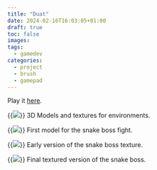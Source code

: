 ```yaml
---
title: "Duat"
date: 2024-02-16T16:03:05+01:00
draft: true
toc: false
images:
tags:
  - gamedev
categories:
  - project
  - brush
  - gamepad
---
```


Play it [here](https://coldember.itch.io/duat).

{{<image src="/drpg/Godot_v4.2-stable_win64_7MuScrRbQP.png" style="max-height: 400px">}}
3D Models and textures for environments.

{{<image src="/drpg/blender_hE2BSIkU7G.png" style="max-height: 400px">}}
First model for the snake boss fight.

{{<image src="/drpg/blender_zmyPsgE47M.png" style="max-height: 400px">}}
Early version of the snake boss texture.

{{<image src="/drpg/ApplicationFrameHost_1Ddf5GGkfQ.png" style="max-height: 400px">}}
Final textured version of the snake boss.